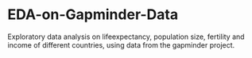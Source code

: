 # EDA-on-Gapminder-Data
Exploratory data analysis on lifeexpectancy, population size, fertility and income of different countries, using data from the gapminder project. 
